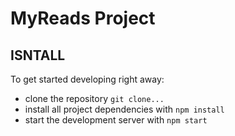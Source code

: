 # MyReads Project

## ISNTALL

To get started developing right away:

* clone the repository `git clone...`
* install all project dependencies with `npm install`
* start the development server with `npm start`